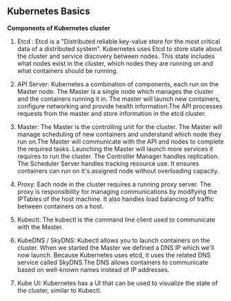 ## **Kubernetes Basics** ##

**Components of Kubernetes cluster**

1) Etcd : Etcd is a "Distributed reliable key-value store for the most critical data of a distributed system". Kubernetes uses Etcd to store state about the cluster and service discovery between nodes. This state includes what nodes exist in the cluster, which nodes they are running on and what containers should be running.

2) API Server: Kubernetes a combination of components, each run on the Master node. The Master is a single node which manages the cluster and the containers running it in. The master will launch new containers, configure networking and provide health information.The API processes requests from the master and store information in the etcd cluster. 

3) Master: The Master is the controlling unit for the cluster. The Master will manage scheduling of new containers and understand which node they run on.The Master will communicate with the API and nodes to complete the required tasks. Launching the Master will launch more services it requires to run the cluster. The Controller Manager handles replication. The Scheduler Server handles tracking resource use. It ensures containers can run on it's assigned node without overloading capacity. 

4) Proxy: Each node in the cluster requires a running proxy server. The proxy is responsibility for managing communications by modifying the IPTables of the host machine. It also handles load balancing of traffic between containers on a host.

5) Kubectl: The kubectl is the command line client used to communicate with the Master.

6) KubeDNS / SkyDNS: Kubectl allows you to launch containers on the cluster. When we started the Master we defined a DNS IP which we'll now launch. Because Kubernetes uses etcd, it uses the related DNS service called SkyDNS.The DNS allows containers to communicate based on well-known names instead of IP addresses.

7) Kube UI: Kubernetes has a UI that can be used to visualize the state of the cluster, similar to Kubectl.




